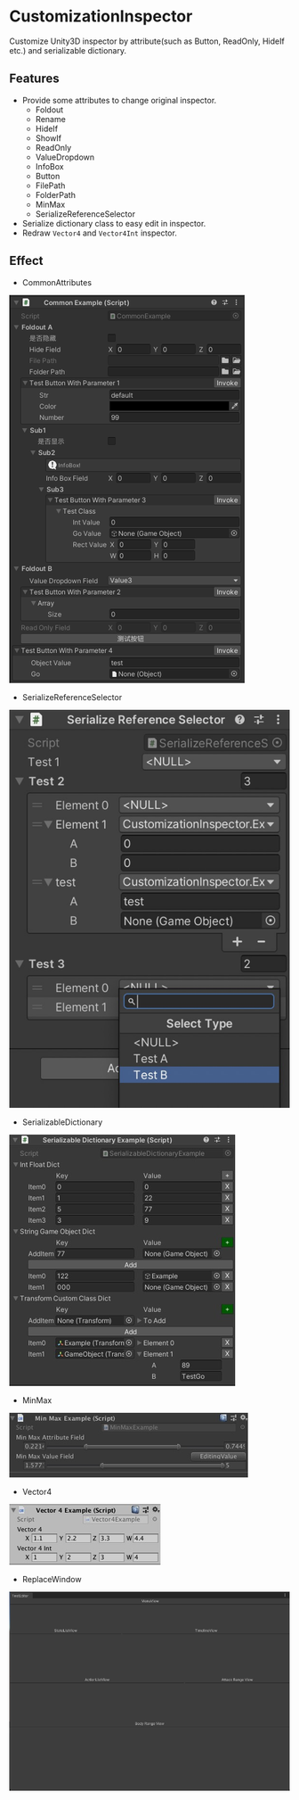 # CustomizationInspector
Customize Unity3D inspector by attribute(such as Button, ReadOnly, HideIf etc.) and serializable dictionary.

## Features
* Provide some attributes to change original inspector.
  - Foldout
  - Rename
  - HideIf
  - ShowIf
  - ReadOnly
  - ValueDropdown
  - InfoBox
  - Button
  - FilePath
  - FolderPath
  - MinMax
  - SerializeReferenceSelector
* Serialize dictionary class to easy edit in inspector.
* Redraw `Vector4` and `Vector4Int` inspector.

## Effect
* CommonAttributes

![image](Screenshots~/CommonExample.png)
* SerializeReferenceSelector

![image](Screenshots~/SerializeReferenceSelectorExample.png)
* SerializableDictionary

![image](Screenshots~/SerializableDictionaryExample.png)
* MinMax

![image](Screenshots~/MinMaxExample.png)
* Vector4

![image](Screenshots~/Vector4Example.png)
* ReplaceWindow

![image](Screenshots~/ReplaceWindowNode.gif)

